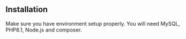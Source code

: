 ## Installation 
Make sure you have environment setup properly. You will need MySQL, PHP8.1, Node.js and composer.

